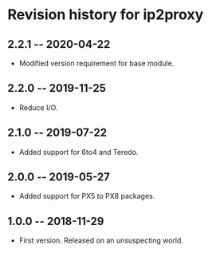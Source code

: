 # Revision history for ip2proxy

## 2.2.1  -- 2020-04-22

* Modified version requirement for base module.

## 2.2.0 -- 2019-11-25

* Reduce I/O.

## 2.1.0 -- 2019-07-22

* Added support for 6to4 and Teredo.

## 2.0.0 -- 2019-05-27

* Added support for PX5 to PX8 packages.

## 1.0.0  -- 2018-11-29

* First version. Released on an unsuspecting world.
